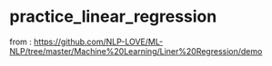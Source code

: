 # practice_linear_regression
from : https://github.com/NLP-LOVE/ML-NLP/tree/master/Machine%20Learning/Liner%20Regression/demo
